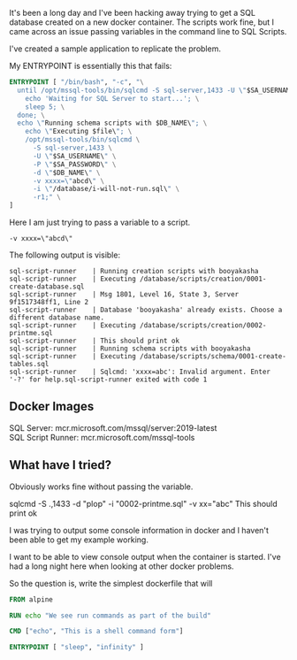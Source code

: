 It's been a long day and I've been hacking away trying to get a SQL database created on a new docker container.  The scripts work fine, but I came across an issue passing variables in the command line to SQL Scripts.

I've created a sample application to replicate the problem.

My ENTRYPOINT is essentially this that fails:

```dockerfile
ENTRYPOINT [ "/bin/bash", "-c", "\
  until /opt/mssql-tools/bin/sqlcmd -S sql-server,1433 -U \"$SA_USERNAME\" -P \"$SA_PASSWORD\" -Q 'SELECT 1' &> /dev/null; do \
    echo 'Waiting for SQL Server to start...'; \
    sleep 5; \
  done; \
  echo \"Running schema scripts with $DB_NAME\"; \
    echo \"Executing $file\"; \
    /opt/mssql-tools/bin/sqlcmd \
      -S sql-server,1433 \
      -U \"$SA_USERNAME\" \
      -P \"$SA_PASSWORD\" \
      -d \"$DB_NAME\" \
      -v xxxx=\"abcd\" \
      -i \"/database/i-will-not-run.sql\" \
      -r1;" \
]
```

Here I am just trying to pass a variable to a script.

`-v xxxx=\"abcd\"`

The following output is visible:

```console
sql-script-runner    | Running creation scripts with booyakasha
sql-script-runner    | Executing /database/scripts/creation/0001-create-database.sql
sql-script-runner    | Msg 1801, Level 16, State 3, Server 9f1517348ff1, Line 2
sql-script-runner    | Database 'booyakasha' already exists. Choose a different database name.
sql-script-runner    | Executing /database/scripts/creation/0002-printme.sql
sql-script-runner    | This should print ok
sql-script-runner    | Running schema scripts with booyakasha
sql-script-runner    | Executing /database/scripts/schema/0001-create-tables.sql
sql-script-runner    | Sqlcmd: 'xxxx=abc': Invalid argument. Enter '-?' for help.sql-script-runner exited with code 1
```

## Docker Images

SQL Server: mcr.microsoft.com/mssql/server:2019-latest  
SQL Script Runner: mcr.microsoft.com/mssql-tools  

## What have I tried?

Obviously works fine without passing the variable.

sqlcmd -S .,1433 -d "plop" -i "0002-printme.sql" -v xx="abc"
This should print ok


I was trying to output some console information in docker and I haven't been able to get my example working.

I want to be able to view console output when the container is started.  I've had a long night here when looking at other docker problems.

So the question is, write the simplest dockerfile that will 

```dockerfile
FROM alpine

RUN echo "We see run commands as part of the build"

CMD ["echo", "This is a shell command form"]

ENTRYPOINT [ "sleep", "infinity" ]
```